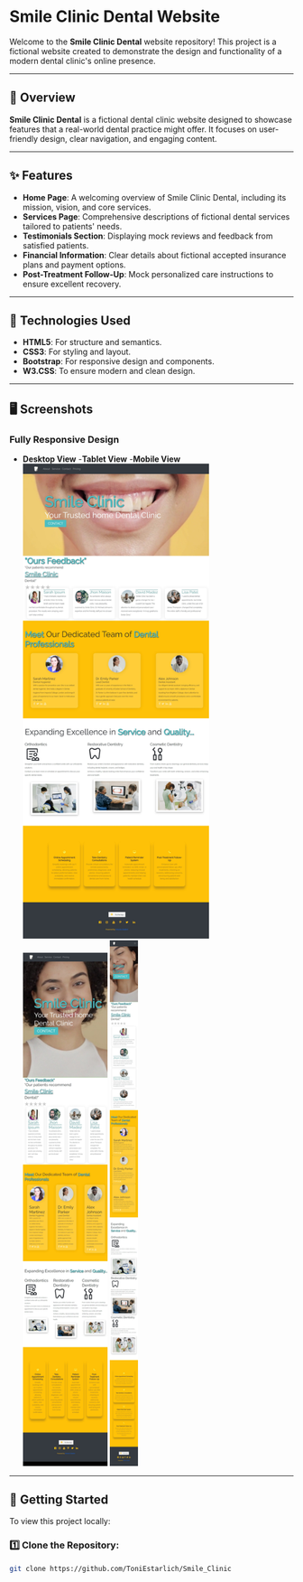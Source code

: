 # Smile Clinic Dental Website

Welcome to the **Smile Clinic Dental** website repository! This project is a fictional website created to demonstrate the design and functionality of a modern dental clinic's online presence.

---

## 🌟 **Overview**

**Smile Clinic Dental** is a fictional dental clinic website designed to showcase features that a real-world dental practice might offer. It focuses on user-friendly design, clear navigation, and engaging content.

---

## ✨ **Features**

- **Home Page**: A welcoming overview of Smile Clinic Dental, including its mission, vision, and core services.
- **Services Page**: Comprehensive descriptions of fictional dental services tailored to patients' needs.
- **Testimonials Section**: Displaying mock reviews and feedback from satisfied patients.
- **Financial Information**: Clear details about fictional accepted insurance plans and payment options.
- **Post-Treatment Follow-Up**: Mock personalized care instructions to ensure excellent recovery.

---

## 🔧 **Technologies Used**

- **HTML5**: For structure and semantics.
- **CSS3**: For styling and layout.
- **Bootstrap**: For responsive design and components.
- **W3.CSS**: To ensure modern and clean design.

---

## 🖥️ **Screenshots**

### Fully Responsive Design

- **Desktop View** -**Tablet View** -**Mobile View**
<img src="./screenshots/Screen-pc.jpeg" alt="Desktop Screenshot" width="330">                <img src="./screenshots/Screen-tablet.jpeg" alt="Tablet Screenshot" width="150">               <img src="./screenshots/Screen-smartphone.jpeg" alt="Mobile Screenshot" width="50">

---

## 🚀 **Getting Started**

To view this project locally:

### 1️⃣ Clone the Repository:
```bash
git clone https://github.com/ToniEstarlich/Smile_Clinic
